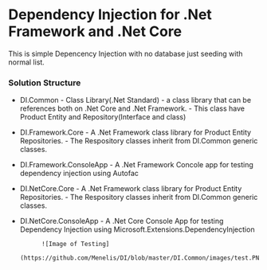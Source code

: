 # Dependency Injection for .Net Framework and .Net Core

This is simple Depencency Injection with no database just seeding with normal list.

### Solution Structure

-  DI.Common - Class Library(.Net Standard) 
											- a class library that can be references both on .Net Core and .Net Framework.
										    - This class have Product Entity and Repository(Interface and class) 
-  DI.Framework.Core 
				  - A .Net Framework class library for Product Entity Repositories.
				  - The Respository classes inherit from DI.Common generic classes.
- DI.Framework.ConsoleApp 
						- A .Net Framework Concole app for testing dependency injection using Autofac

- DI.NetCore.Core
				- A .Net Framework class library for Product Entity Repositories.
				- The Respository classes inherit from DI.Common generic classes.
- DI.NetCore.ConsoleApp
					  - A .Net Core Console App for testing Dependency Injection using Microsoft.Extensions.DependencyInjection




			![Image of Testing]
			(https://github.com/Menelis/DI/blob/master/DI.Common/images/test.PNG)